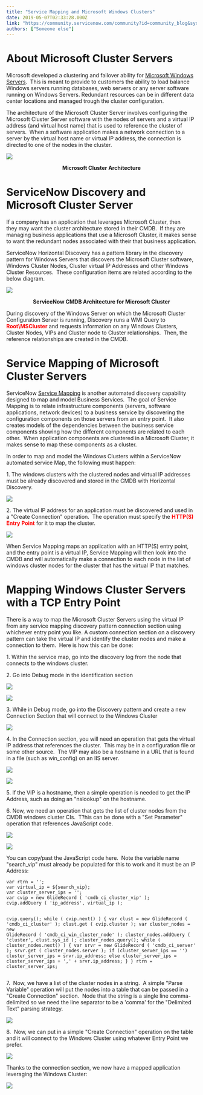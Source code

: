 ```yaml
---
title: "Service Mapping and Microsoft Windows Clusters"
date: 2019-05-07T02:33:28.000Z
link: "https://community.servicenow.com/community?id=community_blog&sys_id=234cc8c9db913f0813b5fb2439961960"
authors: ["Someone else"]
---
```

<h1>About Microsoft Cluster Servers</h1>
<p>Microsoft developed a clustering and failover ability for <a href="https://docs.microsoft.com/en-us/windows-server/failover-clustering/failover-clustering-overview" rel="nofollow">Microsoft Windows Servers</a>.  This is meant to provide to customers the ability to load balance Windows servers running databases, web servers or any server software running on Windows Servers. Redundant resources can be in different data center locations and managed trough the cluster configuration.</p>
<p>The architecture of the Microsoft Cluster Server involves configuring the Microsoft Cluster Server software with the nodes of servers and a virtual IP address (and virtual host name) that is used to reference the cluster of servers.  When a software application makes a network connection to a server by the virtual host name or virtual IP address, the connection is directed to one of the nodes in the cluster.</p>
<p><img style="display: block; margin-left: auto; margin-right: auto;" src="https://community.servicenow.com/cded8c09dbd13f0813b5fb2439961942.iix" /></p>
<p style="text-align: center;"><strong>Microsoft Cluster Architecture</strong></p>
<h1>ServiceNow Discovery and Microsoft Cluster Server</h1>
<p>If a company has an application that leverages Microsoft Cluster, then they may want the cluster architecture stored in their CMDB.  If they are managing business applications that use a Microsoft Cluster, it makes sense to want the redundant nodes associated with their that business application.</p>
<p>ServiceNow Horizontal Discovery has a pattern library in the discovery pattern for Windows Servers that discovers the Microsoft Cluster software, Windows Cluster Nodes, Cluster virtual IP Addresses and other Windows Cluster Resources.  These configuration items are related according to the below diagram.</p>
<p><img style="display: block; margin-left: auto; margin-right: auto;" src="https://community.servicenow.com/8d6e844ddbd13f0813b5fb24399619e6.iix" /></p>
<p style="text-align: center;"><strong>ServiceNow CMDB Architecture for Microsoft Cluster</strong></p>
<p>During discovery of the Windows Server on which the Microsoft Cluster Configuration Server is running, Discovery runs a WMI Query to <strong><span style="color: #ff0000;">Root\MSCluster</span></strong> and requests information on any Windows Clusters, Cluster Nodes, VIPs and Cluster node to Cluster relationships.  Then, the reference relationships are created in the CMDB.</p>
<h1>Service Mapping of Microsoft Cluster Servers</h1>
<p>ServiceNow <a href="https://www.servicenow.com/products/service-mapping.html" rel="nofollow">Service Mapping</a> is another automated discovery capability designed to map and model Business Services.  The goal of Service Mapping is to relate infrastructure components (servers, software applications, network devices) to a business service by discovering the configuration components on those servers from an entry point.  It also creates models of the dependencies between the business service components showing how the different components are related to each other.  When application components are clustered in a Microsoft Cluster, it makes sense to map these components as a cluster.</p>
<p>In order to map and model the Windows Clusters within a ServiceNow automated service Map, the following must happen:</p>
<p>1. The windows clusters with the clustered nodes and virtual IP addresses must be already discovered and stored in the CMDB with Horizontal Discovery.</p>
<p><img src="https://community.servicenow.com/e0109049db153f0813b5fb243996193b.iix" /></p>
<p>2. The virtual IP address for an application must be discovered and used in a &#34;Create Connection&#34; operation.  The operation must specify the <strong><span style="color: #ff0000;">HTTP(S) Entry Point</span></strong> for it to map the cluster.</p>
<p><img src="https://community.servicenow.com/0fe0d88ddb153f0813b5fb2439961941.iix" /></p>
<p>When Service Mapping maps an application with an HTTP(S) entry point, and the entry point is a virtual IP, Service Mapping will then look into the CMDB and will automatically make a connection to each node in the list of windows cluster nodes for the cluster that has the virtual IP that matches.</p>
<h1>Mapping Windows Cluster Servers with a TCP Entry Point</h1>
<p>There is a way to map the Microsoft Cluster Servers using the virtual IP from any service mapping discovery pattern connection section using whichever entry point you like. A custom connection section on a discovery pattern can take the virtual IP and identify the cluster nodes and make a connection to them.  Here is how this can be done:</p>
<p>1. Within the service map, go into the discovery log from the node that connects to the windows cluster.</p>
<p>2. Go into Debug mode in the identification section</p>
<p><img src="https://community.servicenow.com/91021485db553f0813b5fb2439961939.iix" /></p>
<p><img src="https://community.servicenow.com/481250c5db553f0813b5fb2439961912.iix" /></p>
<p>3. While in Debug mode, go into the Discovery pattern and create a new Connection Section that will connect to the Windows Cluster</p>
<p><img src="https://community.servicenow.com/d2a2d80ddb553f0813b5fb2439961970.iix" /></p>
<p>4. In the Connection section, you will need an operation that gets the virtual IP address that references the cluster.  This may be in a configuration file or some other source.  The VIP may also be a hostname in a URL that is found in a file (such as win_config) on an IIS server.</p>
<p><img src="https://community.servicenow.com/a1e2d48ddb553f0813b5fb24399619e0.iix" /></p>
<p><img src="https://community.servicenow.com/b3e2dc8ddb553f0813b5fb24399619d6.iix" /></p>
<p>5. If the VIP is a hostname, then a simple operation is needed to get the IP Address, such as doing an &#34;nslookup&#34; on the hostname.</p>
<p>6. Now, we need an operation that gets the list of cluster nodes from the CMDB windows cluster CIs.  T?his can be done with a &#34;Set Parameter&#34; operation that references JavaScript code.</p>
<p><img src="https://community.servicenow.com/4fa318c5db953f0813b5fb2439961932.iix" /></p>
<p><img src="https://community.servicenow.com/b9b35009db953f0813b5fb24399619c6.iix" /></p>
<p>You can copy/past the JavaScript code here.  Note the variable name &#34;search_vip&#34; must already be populated for this to work and it must be an IP Address:</p>
<pre class="language-javascript"><code>var rtrn &#61; &#39;&#39;;
var virtual_ip &#61; ${search_vip};
var cluster_server_ips &#61; &#39;&#39;;
var cvip &#61; new GlideRecord ( &#39;cmdb_ci_cluster_vip&#39; );
cvip.addQuery ( &#39;ip_address&#39;, virtual_ip );

cvip.query();
while ( cvip.next() )
  {
  var clust &#61; new GlideRecord ( &#39;cmdb_ci_cluster&#39; );
  clust.get ( cvip.cluster );
  var cluster_nodes &#61; new GlideRecord ( &#39;cmdb_ci_win_cluster_node&#39; );
  cluster_nodes.addQuery ( &#39;cluster&#39;, clust.sys_id );
  cluster_nodes.query();
  while ( cluster_nodes.next() )
    {
    var srvr &#61; new GlideRecord ( &#39;cmdb_ci_server&#39; );
    srvr.get ( cluster_nodes.server );
    if (cluster_server_ips &#61;&#61; &#39;&#39;)
      cluster_server_ips &#61; srvr.ip_address;
    else
      cluster_server_ips &#61; cluster_server_ips &#43; &#39;,&#39; &#43; srvr.ip_address;
    }
  }
rtrn &#61; cluster_server_ips;
</code></pre>
<p>7.  Now, we have a list of the cluster nodes in a string.  A simple &#34;Parse Variable&#34; operation will put the nodes into a table that can be passed in a &#34;Create Connection&#34; section.  Node that the string is a single line comma-delimited so we need the line separator to be a &#39;comma&#39; for the &#34;Delimited Text&#34; parsing strategy.</p>
<p><img src="https://community.servicenow.com/5c34500ddb953f0813b5fb243996192f.iix" /></p>
<p>8.  Now, we can put in a simple &#34;Create Connection&#34; operation on the table and it will connect to the Windows Cluster using whatever Entry Point we prefer.</p>
<p><img src="https://community.servicenow.com/a854980ddb953f0813b5fb24399619e8.iix" /></p>
<p>Thanks to the connection section, we now have a mapped application leveraging the Windows Cluster:</p>
<p><img src="https://community.servicenow.com/1264544ddb953f0813b5fb2439961991.iix" /></p>